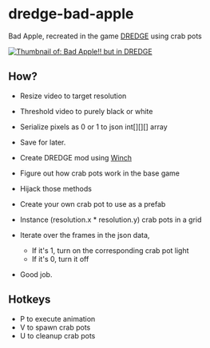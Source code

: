 # dredge-bad-apple
Bad Apple, recreated in the game [DREDGE](https://store.steampowered.com/app/1562430/DREDGE/) using crab pots

[![Thumbnail of: Bad Apple!! but in DREDGE](https://img.youtube.com/vi/9YCq34A0QnU/0.jpg)](https://www.youtube.com/watch?v=9YCq34A0QnU)

## How?
- Resize video to target resolution
- Threshold video to purely black or white
- Serialize pixels as 0 or 1 to json int[][][] array
- Save for later.

- Create DREDGE mod using [Winch](https://github.com/DREDGE-Mods/Winch)
- Figure out how crab pots work in the base game
- Hijack those methods
- Create your own crab pot to use as a prefab
- Instance (resolution.x * resolution.y) crab pots in a grid
- Iterate over the frames in the json data,
  -   If it's 1, turn on the corresponding crab pot light
  -   If it's 0, turn it off
- Good job.

## Hotkeys
- P to execute animation
- V to spawn crab pots
- U to cleanup crab pots
